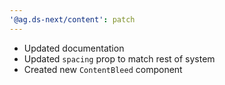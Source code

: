 ```yaml
---
'@ag.ds-next/content': patch
---
```


- Updated documentation
- Updated `spacing` prop to match rest of system
- Created new `ContentBleed` component

